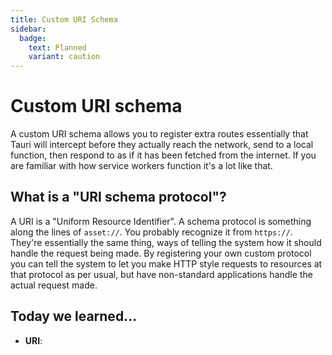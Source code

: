 ```yaml
---
title: Custom URI Schema
sidebar:
  badge:
    text: Planned
    variant: caution
---
```


# Custom URI schema

A custom URI schema allows you to register extra routes essentially that Tauri will intercept before they actually reach the network, send to a local function, then respond to as if it has been fetched from the internet. If you are familiar with how service workers function it's a lot like that.

## What is a "URI schema protocol"?

A URI is a "Uniform Resource Identifier". A schema protocol is something along the lines of `asset://`. You probably recognize it from `https://`. They're essentially the same thing, ways of telling the system how it should handle the request being made. By registering your own custom protocol you can tell the system to let you make HTTP style requests to resources at that protocol as per usual, but have non-standard applications handle the actual request made.

## Today we learned...

- **URI**:
